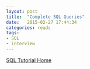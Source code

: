 ```yaml
---
layout: post
title:  "Complete SQL Queries"
date:   2015-02-27 17:44:34
categories: reads
tags:
- SQL
- interview
---
```

<a class="embedly-card" href="http://www.bullraider.com/database/sql-tutorial">SQL Tutorial Home</a>
<script async src="//cdn.embedly.com/widgets/platform.js" charset="UTF-8"></script>